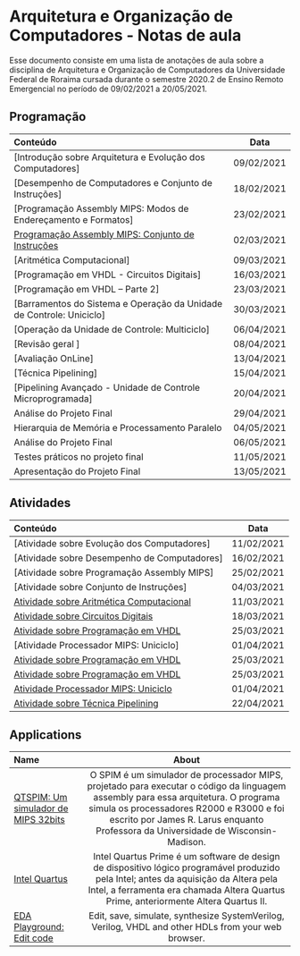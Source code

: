 # Arquitetura e Organização de Computadores - Notas de aula

Esse documento consiste em uma lista de anotações de aula sobre a disciplina de Arquitetura e Organização de Computadores da Universidade Federal de Roraima cursada durante o semestre 2020.2 de Ensino Remoto Emergencial no período de 09/02/2021 a 20/05/2021.

## Programação

Conteúdo | Data
:-- | :--:
[Introdução sobre Arquitetura e Evolução dos Computadores] | 09/02/2021
[Desempenho de Computadores e Conjunto de Instruções] | 18/02/2021
[Programação Assembly MIPS: Modos de Endereçamento e Formatos] | 23/02/2021
[Programação Assembly MIPS: Conjunto de Instruções](https://github.com/karengiovanna/AOC_KarenGiovanna_JoaoPaulo_UFRR2020/blob/main/disciplina%20AOC/notas/aula_04.pdf) | 02/03/2021
[Aritmética Computacional] | 09/03/2021
[Programação em VHDL - Circuitos Digitais] | 16/03/2021
[Programação em VHDL – Parte 2] | 23/03/2021
[Barramentos do Sistema e Operação da Unidade de Controle: Uniciclo] | 30/03/2021 
[Operação da Unidade de Controle: Multiciclo] | 06/04/2021
[Revisão geral ] | 08/04/2021
[Avaliação OnLine] | 13/04/2021
[Técnica Pipelining] | 15/04/2021
[Pipelining Avançado - Unidade de Controle Microprogramada] | 20/04/2021
Análise do Projeto Final | 29/04/2021
Hierarquia de Memória e Processamento Paralelo | 04/05/2021
Análise do Projeto Final | 06/05/2021
Testes práticos no projeto final | 11/05/2021
Apresentação do Projeto Final | 13/05/2021


## Atividades

Conteúdo | Data
:-- | :--:
[Atividade sobre Evolução dos Computadores] | 11/02/2021
[Atividade sobre Desempenho de Computadores] | 16/02/2021
[Atividade sobre Programação Assembly MIPS] | 25/02/2021
[Atividade sobre Conjunto de Instruções] | 04/03/2021
[Atividade sobre Aritmética Computacional](https://github.com/karengiovanna/Processador-Split-8Bits/blob/main/disciplina%20AOC/atividades/Atividade%20Aula%2011%2003.pdf) | 11/03/2021
[Atividade sobre Circuitos Digitais](https://github.com/karengiovanna/100-dias-de-codigo/tree/main/Arquitetura_De_Computadores/atividade_18.03.2021) | 18/03/2021 
[Atividade sobre Programação em VHDL](https://github.com/karengiovanna/100-dias-de-codigo/tree/main/Arquitetura_De_Computadores/atividade_25.03.2021) | 25/03/2021
[Atividade Processador MIPS: Uniciclo] | 01/04/2021
[Atividade sobre Programação em VHDL](https://github.com/karengiovanna/Processador-Split-8Bits/blob/main/disciplina%20AOC/atividades/Atividade%20Aula%202503.pdf) | 25/03/2021
[Atividade sobre Programação em VHDL](https://github.com/karengiovanna/Processador-Split-8Bits/blob/main/disciplina%20AOC/atividades/Atividade%20Aula%202503.pdf) | 25/03/2021
[Atividade Processador MIPS: Uniciclo](https://github.com/karengiovanna/Processador-Split-8Bits/blob/main/disciplina%20AOC/atividades/Atividade%20Aula%200104.pdf) | 01/04/2021
[Atividade sobre Técnica Pipelining](https://github.com/karengiovanna/AOC_KarenGiovanna_JoaoPaulo_UFRR2020/blob/main/disciplina%20AOC/atividades/atividade%2022_04.pdf) | 22/04/2021


## Applications

Name | About
:-- | :--:
[QTSPIM: Um simulador de MIPS 32bits](http://spimsimulator.sourceforge.net/) | O SPIM é um simulador de processador MIPS, projetado para executar o código da linguagem assembly para essa arquitetura. O programa simula os processadores R2000 e R3000 e foi escrito por James R. Larus enquanto Professora da Universidade de Wisconsin-Madison.
[Intel Quartus](https://www.intel.com.br/content/www/br/pt/software/programmable/quartus-prime/download.html) | Intel Quartus Prime é um software de design de dispositivo lógico programável produzido pela Intel; antes da aquisição da Altera pela Intel, a ferramenta era chamada Altera Quartus Prime, anteriormente Altera Quartus II.
[EDA Playground: Edit code](https://www.edaplayground.com/) | Edit, save, simulate, synthesize SystemVerilog, Verilog, VHDL and other HDLs from your web browser.

